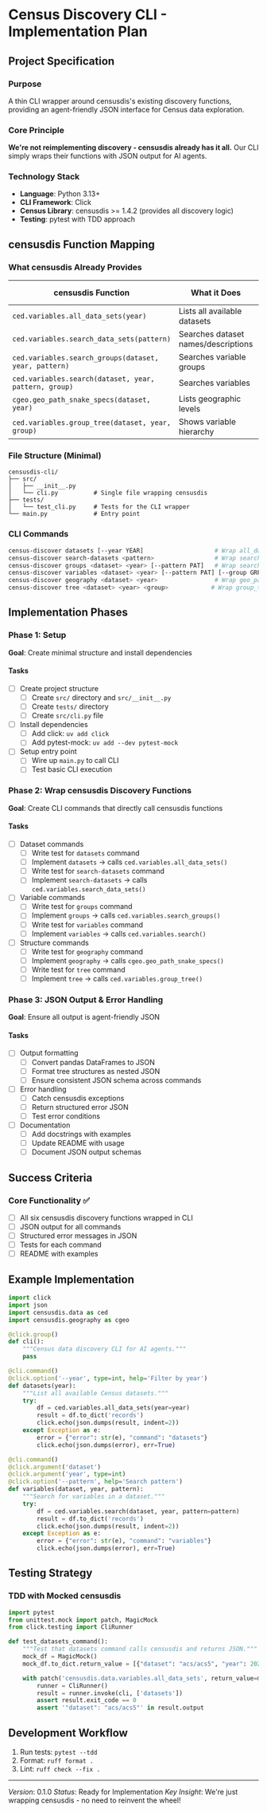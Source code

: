 # Census Discovery CLI - Implementation Plan

## Project Specification

### Purpose
A thin CLI wrapper around censusdis's existing discovery functions, providing an agent-friendly JSON interface for Census data exploration.

### Core Principle
**We're not reimplementing discovery - censusdis already has it all.** Our CLI simply wraps their functions with JSON output for AI agents.

### Technology Stack
- **Language**: Python 3.13+
- **CLI Framework**: Click
- **Census Library**: censusdis >= 1.4.2 (provides all discovery logic)
- **Testing**: pytest with TDD approach

## censusdis Function Mapping

### What censusdis Already Provides
| censusdis Function | What it Does | Our CLI Command |
|-------------------|--------------|-----------------|
| `ced.variables.all_data_sets(year)` | Lists all available datasets | `datasets` |
| `ced.variables.search_data_sets(pattern)` | Searches dataset names/descriptions | `search-datasets` |
| `ced.variables.search_groups(dataset, year, pattern)` | Searches variable groups | `groups` |
| `ced.variables.search(dataset, year, pattern, group)` | Searches variables | `variables` |
| `cgeo.geo_path_snake_specs(dataset, year)` | Lists geographic levels | `geography` |
| `ced.variables.group_tree(dataset, year, group)` | Shows variable hierarchy | `tree` |

### File Structure (Minimal)
```
censusdis-cli/
├── src/
│   ├── __init__.py
│   └── cli.py          # Single file wrapping censusdis
├── tests/
│   └── test_cli.py     # Tests for the CLI wrapper
└── main.py             # Entry point
```

### CLI Commands
```bash
census-discover datasets [--year YEAR]                    # Wrap all_data_sets()
census-discover search-datasets <pattern>                 # Wrap search_data_sets()
census-discover groups <dataset> <year> [--pattern PAT]   # Wrap search_groups()
census-discover variables <dataset> <year> [--pattern PAT] [--group GRP]  # Wrap search()
census-discover geography <dataset> <year>                # Wrap geo_path_snake_specs()
census-discover tree <dataset> <year> <group>            # Wrap group_tree()
```

## Implementation Phases

### Phase 1: Setup
**Goal**: Create minimal structure and install dependencies

#### Tasks
- [ ] Create project structure
  - [ ] Create `src/` directory and `src/__init__.py`
  - [ ] Create `tests/` directory
  - [ ] Create `src/cli.py` file
- [ ] Install dependencies
  - [ ] Add click: `uv add click`
  - [ ] Add pytest-mock: `uv add --dev pytest-mock`
- [ ] Setup entry point
  - [ ] Wire up `main.py` to call CLI
  - [ ] Test basic CLI execution

### Phase 2: Wrap censusdis Discovery Functions
**Goal**: Create CLI commands that directly call censusdis functions

#### Tasks
- [ ] Dataset commands
  - [ ] Write test for `datasets` command
  - [ ] Implement `datasets` → calls `ced.variables.all_data_sets()`
  - [ ] Write test for `search-datasets` command
  - [ ] Implement `search-datasets` → calls `ced.variables.search_data_sets()`
- [ ] Variable commands
  - [ ] Write test for `groups` command
  - [ ] Implement `groups` → calls `ced.variables.search_groups()`
  - [ ] Write test for `variables` command
  - [ ] Implement `variables` → calls `ced.variables.search()`
- [ ] Structure commands
  - [ ] Write test for `geography` command
  - [ ] Implement `geography` → calls `cgeo.geo_path_snake_specs()`
  - [ ] Write test for `tree` command
  - [ ] Implement `tree` → calls `ced.variables.group_tree()`

### Phase 3: JSON Output & Error Handling
**Goal**: Ensure all output is agent-friendly JSON

#### Tasks
- [ ] Output formatting
  - [ ] Convert pandas DataFrames to JSON
  - [ ] Format tree structures as nested JSON
  - [ ] Ensure consistent JSON schema across commands
- [ ] Error handling
  - [ ] Catch censusdis exceptions
  - [ ] Return structured error JSON
  - [ ] Test error conditions
- [ ] Documentation
  - [ ] Add docstrings with examples
  - [ ] Update README with usage
  - [ ] Document JSON output schemas

## Success Criteria

### Core Functionality ✅
- [ ] All six censusdis discovery functions wrapped in CLI
- [ ] JSON output for all commands
- [ ] Structured error messages in JSON
- [ ] Tests for each command
- [ ] README with examples

## Example Implementation

```python
import click
import json
import censusdis.data as ced
import censusdis.geography as cgeo

@click.group()
def cli():
    """Census data discovery CLI for AI agents."""
    pass

@cli.command()
@click.option('--year', type=int, help='Filter by year')
def datasets(year):
    """List all available Census datasets."""
    try:
        df = ced.variables.all_data_sets(year=year)
        result = df.to_dict('records')
        click.echo(json.dumps(result, indent=2))
    except Exception as e:
        error = {"error": str(e), "command": "datasets"}
        click.echo(json.dumps(error), err=True)

@cli.command()
@click.argument('dataset')
@click.argument('year', type=int)
@click.option('--pattern', help='Search pattern')
def variables(dataset, year, pattern):
    """Search for variables in a dataset."""
    try:
        df = ced.variables.search(dataset, year, pattern=pattern)
        result = df.to_dict('records')
        click.echo(json.dumps(result, indent=2))
    except Exception as e:
        error = {"error": str(e), "command": "variables"}
        click.echo(json.dumps(error), err=True)
```

## Testing Strategy

### TDD with Mocked censusdis
```python
import pytest
from unittest.mock import patch, MagicMock
from click.testing import CliRunner

def test_datasets_command():
    """Test that datasets command calls censusdis and returns JSON."""
    mock_df = MagicMock()
    mock_df.to_dict.return_value = [{"dataset": "acs/acs5", "year": 2020}]

    with patch('censusdis.data.variables.all_data_sets', return_value=mock_df):
        runner = CliRunner()
        result = runner.invoke(cli, ['datasets'])
        assert result.exit_code == 0
        assert '"dataset": "acs/acs5"' in result.output
```

## Development Workflow

1. Run tests: `pytest --tdd`
2. Format: `ruff format .`
3. Lint: `ruff check --fix .`

---

*Version*: 0.1.0
*Status*: Ready for Implementation
*Key Insight*: We're just wrapping censusdis - no need to reinvent the wheel!
